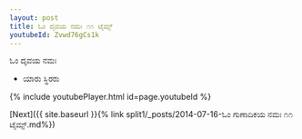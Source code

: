```yaml
---
layout: post
title: ಓಂ ದೃವಯ ನಮಃ ೧೧ ಟೈಮ್ಸ್
youtubeId: Zvwd76gCs1k
---
```

 
 
 ಓಂ ದೃವಯ ನಮಃ  
 
 -  ಯಾರು ಸ್ಥಿರರು 
 
  
 
  
 
 
 
 
 
 


{% include youtubePlayer.html id=page.youtubeId %}
 
[Next]({{ site.baseurl }}{% link  split1/_posts/2014-07-16-ಓಂ ಗುಣಾದಿಕಯ ನಮಃ ೧೧ ಟೈಮ್ಸ್.md%})
 
